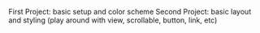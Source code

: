 First Project: basic setup and color scheme
Second Project: basic layout and styling (play around with view, scrollable, button, link, etc)
